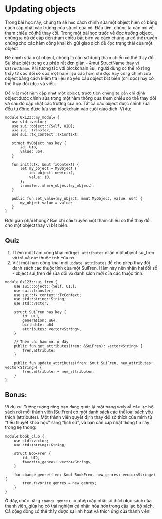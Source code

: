 # Updating objects
Trong bài học này, chúng ta sẽ học cách chỉnh sửa một object hiện có bằng cách cập nhật các trường của struct của nó. Đầu tiên, chúng ta cần nói về tham chiếu có thể thay đổi. Trong một bài học trước về đọc trường object, chúng ta đã đề cập đến tham chiếu bất biến và cách chúng ta có thể truyền chúng cho các hàm công khai khi gửi giao dịch để đọc trạng thái của một object.

Để chỉnh sửa một object, chúng ta cần sử dụng tham chiếu có thể thay đổi. Sự khác biệt trong cú pháp rất đơn giản - &mut StructName thay vì `&StructName`. Khi tương tác với blockchain Sui, người dùng có thể rõ ràng thấy từ các đối số của một hàm liệu các hàm chỉ đọc hay cũng chỉnh sửa object bằng cách kiểm tra liệu nó yêu cầu object bất biến (chỉ đọc) hay có thể thay đổi (đọc và viết).

Để viết một hàm cập nhật một object, trước tiên chúng ta cần chỉ định object được chỉnh sửa trong một hàm thông qua tham chiếu có thể thay đổi và sau đó cập nhật các trường của nó. Tất cả các object được chỉnh sửa đều tự động được lưu vào blockchain vào cuối giao dịch. Ví dụ:

```move
module 0x123::my_module {
   use std::vector;
   use sui::object::{Self, UID};
   use sui::transfer;
   use sui::tx_context::TxContext;

   struct MyObject has key {
       id: UID,
       value: u64,
   }

   fun init(ctx: &mut TxContext) {
       let my_object = MyObject {
           id: object::new(ctx),
           value: 10,
       };
       transfer::share_object(my_object);
   }

   public fun set_value(my_object: &mut MyObject, value: u64) {
       my_object.value = value;
   }
}
```
Đơn giản phải không? Bạn chỉ cần truyền một tham chiếu có thể thay đổi cho một object thay vì bất biến.

## Quiz

1. Thêm một hàm công khai mới `get_attributes` nhận một object sui_fren và trả về các thuộc tính của nó.
2. Viết một hàm công khai mới `update_attributes` để cho phép thay đổi danh sách các thuộc tính của một SuiFren. Hàm này nên nhận hai đối số - object sui_fren để sửa đổi và danh sách mới của các thuộc tính.

```move
module 0x123::sui_fren {
    use sui::object::{Self, UID};
    use sui::transfer;
    use sui::tx_context::TxContext;
    use std::string::String;
    use std::vector;

    struct SuiFren has key {
        id: UID,
        generation: u64,
        birthdate: u64,
        attributes: vector<String>,
    }

    // Thêm các hàm mới ở đây
    public fun get_attributes(fren: &SuiFren): vector<String> {
        fren.attributes
    }

    public fun update_attributes(fren: &mut SuiFren, new_attributes: vector<String>) {
        fren.attributes = new_attributes;
    }
}
```

## Bonus:

Ví dụ vui
Tưởng tượng rằng bạn đang quản lý một trang web về câu lạc bộ sách nơi mỗi thành viên (SuiFren) có một danh sách các thể loại sách yêu thích (attributes). Một thành viên quyết định thay đổi sở thích của mình từ "tiểu thuyết khoa học" sang "lịch sử", và bạn cần cập nhật thông tin này trong hệ thống:

```move
module book_club {
    use std::vector;
    use std::string::String;

    struct BookFren {
        id: UID,
        favorite_genres: vector<String>,
    }

    fun change_genre(fren: &mut BookFren, new_genres: vector<String>) {
        fren.favorite_genres = new_genres;
    }
}
```

Ở đây, chức năng `change_genre` cho phép cập nhật sở thích đọc sách của thành viên, giúp họ có trải nghiệm cá nhân hóa hơn trong câu lạc bộ sách. Cả cộng đồng có thể thấy được sự linh hoạt và thích ứng của thành viên!